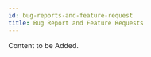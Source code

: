 ```yaml
---
id: bug-reports-and-feature-request
title: Bug Report and Feature Requests
---
```


Content to be Added. 
